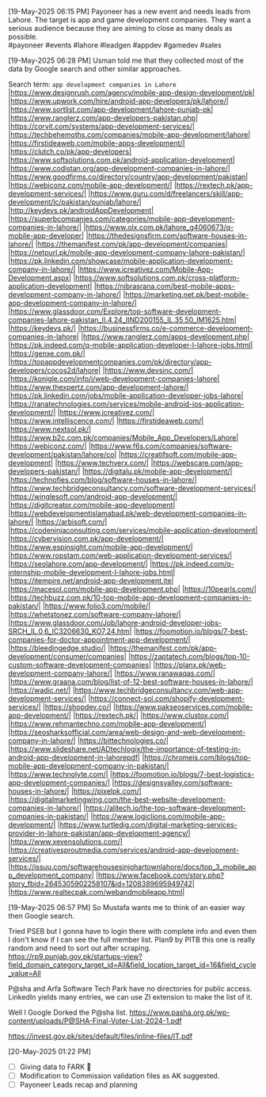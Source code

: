 [19-May-2025 06:15 PM]
Payoneer has a new event and needs leads from Lahore. The target is app and game development companies. They want a serious audience because they are aiming to close as many deals as possible.  
#payoneer #events #lahore #leadgen #appdev #gamedev #sales

[19-May-2025 06:28 PM]
Usman told me that they collected most of the data by Google search and other similar approaches.

Search term: `app development companies in Lahore` 
|https://www.designrush.com/agency/mobile-app-design-development/pk|
|https://www.upwork.com/hire/android-app-developers/pk/lahore/|
|https://www.sortlist.com/app-development/lahore-punjab-pk|
|https://www.ranglerz.com/app-developers-pakistan.php|
|https://corvit.com/systems/app-development-services/|
|https://techbehemoths.com/companies/mobile-app-development/lahore|
|https://firstideaweb.com/mobile-apps-development/|
|https://clutch.co/pk/app-developers|
|https://www.softsolutions.com.pk/android-application-development|
|https://www.codistan.org/app-development-companies-in-lahore/|
|https://www.goodfirms.co/directory/country/app-development/pakistan|
|https://webiconz.com/mobile-app-development/|
|https://rextech.pk/app-development-services/|
|https://www.guru.com/d/freelancers/skill/app-development/lc/pakistan/punjab/lahore/|
|http://keydevs.pk/androidAppDevelopment|
|https://superbcompanies.com/categories/mobile-app-development-companies-in-lahore/|
|https://www.olx.com.pk/lahore_g4060673/q-mobile-app-developer|
|https://thedesignsfirm.com/software-houses-in-lahore/|
|https://themanifest.com/pk/app-development/companies|
|https://netpurl.pk/mobile-app-development-company-lahore-pakistan/|
|https://pk.linkedin.com/showcase/mobile-application-development-company-in-lahore/|
|https://www.icreativez.com/Mobile-App-Development.aspx|
|https://www.softsolutions.com.pk/cross-platform-application-development|
|https://nibrasrana.com/best-mobile-apps-development-company-in-lahore/|
|https://marketing.net.pk/best-mobile-app-development-company-in-lahore/|
|https://www.glassdoor.com/Explore/top-software-development-companies-lahore-pakistan_II.4,24_IIND200155_IL.35,50_IM1625.htm|
|https://keydevs.pk/|
|https://businessfirms.co/e-commerce-development-companies-in-lahore|
|https://www.ranglerz.com/apps-development.php|
|https://pk.indeed.com/q-mobile-application-developer-l-lahore-jobs.html|
|https://genxe.com.pk/|
|https://topappdevelopmentcompanies.com/pk/directory/app-developers/cocos2d/lahore|
|https://www.devsinc.com/|
|https://konigle.com/info/i/web-development-companies-lahore|
|https://www.thexpertz.com/app-development-lahore/|
|https://pk.linkedin.com/jobs/mobile-application-developer-jobs-lahore|
|https://ranatechnologies.com/services/mobile-android-ios-application-development/|
|https://www.icreativez.com/|
|https://www.intelliscence.com/|
|https://firstideaweb.com/|
|https://www.nextsol.pk/|
|https://www.b2c.com.pk/companies/Mobile_App_Developers/Lahore|
|https://webiconz.com/|
|https://www.f6s.com/companies/software-development/pakistan/lahore/co|
|https://creatifsoft.com/mobile-app-development|
|https://www.techverx.com/|
|https://webscare.com/app-developers-pakistan/|
|https://digitalu.pk/mobile-app-development/|
|https://technofies.com/blog/software-houses-in-lahore/|
|https://www.techbridgeconsultancy.com/software-development-services/|
|https://winglesoft.com/android-app-development/|
|https://digitcreator.com/mobile-app-development|
|https://webdevelopmentislamabad.pk/web-development-companies-in-lahore/|
|https://arbisoft.com/|
|https://codeninjaconsulting.com/services/mobile-application-development|
|https://cybervision.com.pk/app-development/|
|https://www.espinsight.com/mobile-app-development/|
|https://www.ropstam.com/web-application-development-services/|
|https://seolahore.com/app-development/|
|https://pk.indeed.com/q-internship-mobile-development-l-lahore-jobs.html|
|https://itempire.net/android-app-development.ite|
|https://macesol.com/mobile-app-development.php|
|https://10pearls.com/|
|https://techbuzz.com.pk/10-top-mobile-app-development-companies-in-pakistan/|
|https://www.folio3.com/mobile/|
|https://whetstonez.com/software-company-lahore/|
|https://www.glassdoor.com/Job/lahore-android-developer-jobs-SRCH_IL.0,6_IC3206630_KO7,24.htm|
|https://foomotion.io/blogs/7-best-companies-for-doctor-appointment-app-development/|
|https://bleedingedge.studio/|
|https://themanifest.com/pk/app-development/consumer/companies|
|https://zaptatech.com/blogs/top-10-custom-software-development-companies|
|https://planx.pk/web-development-company-lahore/|
|https://www.ranawaqas.com/|
|https://www.graana.com/blog/list-of-12-best-software-houses-in-lahore/|
|https://wadic.net/|
|https://www.techbridgeconsultancy.com/web-app-development-services/|
|https://connect-sol.com/shopify-development-services/|
|https://shopdev.co/|
|https://www.pakseoservices.com/mobile-app-development/|
|https://rextech.pk/|
|https://www.clustox.com/|
|https://www.rehmantechno.com/mobile-app-development/|
|https://seosharksofficial.com/area/web-design-and-web-development-company-in-lahore/|
|https://bittechnologies.co/|
|https://www.slideshare.net/ADtechlogix/the-importance-of-testing-in-android-app-development-in-lahorepdf|
|https://chromeis.com/blogs/top-mobile-app-development-company-in-pakistan/|
|https://www.technolyte.com/|
|https://foomotion.io/blogs/7-best-logistics-app-development-companies/|
|https://designsvalley.com/software-houses-in-lahore/|
|https://pixelpk.com/|
|https://digitalmarketingwing.com/the-best-website-development-companies-in-lahore/|
|https://alitech.io/the-top-software-development-companies-in-pakistan/|
|https://www.logiclions.com/mobile-app-development/|
|https://www.turtledig.com/digital-marketing-services-provider-in-lahore-pakistan/app-development-agency/|
|https://www.xevensolutions.com/|
|https://creativesproutmedia.com/services/android-app-development-services/|
|https://issuu.com/softwarehousesinjohartownlahore/docs/top_3_mobile_app_development_company|
|https://www.facebook.com/story.php?story_fbid=2645305902258107&id=1208389695949742|
|https://www.realtecpak.com/webandmobileapp.html|

[19-May-2025 06:57 PM]
So Mustafa wants me to think of an easier way then Google search.

Tried PSEB but I gonna have to login there with complete info and even then I don't know if I can see the full member list.
Plan9 by PITB this one is really random and need to sort out after scraping.
https://rp9.punjab.gov.pk/startups-view?field_domain_category_target_id=All&field_location_target_id=16&field_cycle_value=All

P@sha and Arfa Software Tech Park have no directories for public access.
LinkedIn yields many entries, we can use ZI extension to make the list of it.

Well I Google Dorked the P@sha list.
https://www.pasha.org.pk/wp-content/uploads/P@SHA-Final-Voter-List-2024-1.pdf

https://invest.gov.pk/sites/default/files/inline-files/IT.pdf

[20-May-2025 01:22 PM]

- [ ] Giving data to FARK 🔺
- [ ] Modification to Commission validation files as AK suggested.
- [ ] Payoneer Leads recap and planning